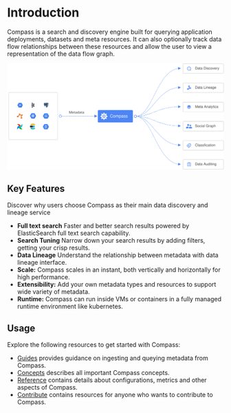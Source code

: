 # Introduction

Compass is a search and discovery engine built for querying application deployments, datasets and meta resources. It can also optionally track data flow relationships between these resources and allow the user to view a representation of the data flow graph.

![](.gitbook/assets/overview.svg)

## Key Features

Discover why users choose Compass as their main data discovery and lineage service

* **Full text search** Faster and better search results powered by ElasticSearch full text search capability.
* **Search Tuning** Narrow down your search results by adding filters, getting your crisp results.
* **Data Lineage** Understand the relationship between metadata with data lineage interface.
* **Scale:** Compass scales in an instant, both vertically and horizontally for high performance.
* **Extensibility:** Add your own metadata types and resources to support wide variety of metadata.
* **Runtime:** Compass can run inside VMs or containers in a fully managed runtime environment like kubernetes.

## Usage

Explore the following resources to get started with Compass:

* [Guides](https://github.com/odpf/compass/tree/1093c7e9a2c862b0b1dbd45812e7c3837125ef79/docs/guides/README.md) provides guidance on ingesting and queying metadata from Compass.
* [Concepts](https://github.com/odpf/compass/tree/1093c7e9a2c862b0b1dbd45812e7c3837125ef79/docs/concepts/README.md) describes all important Compass concepts.
* [Reference](https://github.com/odpf/compass/tree/1093c7e9a2c862b0b1dbd45812e7c3837125ef79/docs/reference/README.md) contains details about configurations, metrics and other aspects of Compass.
* [Contribute](https://github.com/odpf/compass/tree/1093c7e9a2c862b0b1dbd45812e7c3837125ef79/docs/contribute/contribution.md) contains resources for anyone who wants to contribute to Compass.

